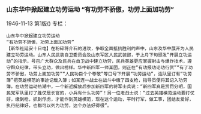 ### 山东华中掀起建立功劳运动  “有功劳不骄傲，功劳上面加功劳”

1946-11-13
第1版()
专栏：

    山东华中掀起建立功劳运动
    “有功劳不骄傲，功劳上面加功劳”
    【新华社延安十日电】在粉碎蒋介石的进攻，争取全面抵抗胜利的声中，山东及华中展开为人民建立功劳运动。山东人民武装自卫委员会及山东军区人民武装部，于上月下旬颁发“开展立功运动”的指示，号召广大群众及民兵在自卫战中建立功劳，民兵英雄更应掌握射击与爆炸技术，遵守群众纪律，带头立功，做出榜样。华中新四军一师某团，则正在“有功报功论功行赏”“有了功劳不骄傲，功劳上面加功劳”“人民功臣个个尊敬”等口号下开展“功劳运动”，连队里订有“功劳簿”把英雄模范的事迹记载入簿；如某连一战士在战斗中缴了四支枪，指导员便将其记入功劳簿。在功劳运动热潮中，一个新近解放后参加新四军的蒋军士兵说：“新四军真是赏罚分明，国民党军队里打了胜仗是长官的，小兵有什么功劳”！另一位老战士说：“过去英雄模范运动要打仗好，缴到枪，抓到俘虏，才能作到英雄模范，现在这个运动，平时行军，做工事，团结友爱好，执行纪律好，也都可以列为功劳，这个办法好得很”。
